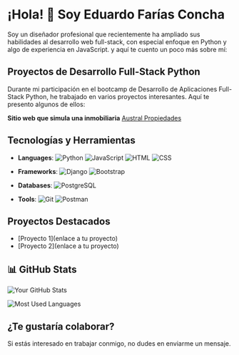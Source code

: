 # ¡Hola! 👋 Soy Eduardo Farías Concha

Soy un diseñador profesional que recientemente ha ampliado sus habilidades al desarrollo web full-stack, con especial enfoque en Python y algo de experiencia en JavaScript. y aquí te cuento un poco más sobre mí:

## Proyectos de Desarrollo Full-Stack Python

Durante mi participación en el bootcamp de Desarrollo de Aplicaciones Full-Stack Python, he trabajado en varios proyectos interesantes. Aquí te presento algunos de ellos:

**Sitio web que simula una inmobiliaria**
[Austral Propiedades](https://edo79.pythonanywhere.com/) 

## Tecnologías y Herramientas

- **Languages**: ![Python](https://img.shields.io/badge/-Python-3776AB?logo=python&logoColor=white&style=flat) ![JavaScript](https://img.shields.io/badge/-JavaScript-F7DF1E?logo=javascript&logoColor=black&style=flat) ![HTML](https://img.shields.io/badge/-HTML-E34F26?logo=html5&logoColor=white&style=flat) ![CSS](https://img.shields.io/badge/-CSS-1572B6?logo=css3&logoColor=white&style=flat)

- **Frameworks**: ![Django](https://img.shields.io/badge/-Django-092E20?logo=django&logoColor=white&style=flat) ![Bootstrap](https://img.shields.io/badge/-Bootstrap-7952B3?logo=bootstrap&logoColor=white&style=flat) 

- **Databases**: ![PostgreSQL](https://img.shields.io/badge/-PostgreSQL-4169E1?logo=postgresql&logoColor=white&style=flat)

- **Tools**: ![Git](https://img.shields.io/badge/-Git-F05032?logo=git&logoColor=white&style=flat) ![Postman](https://img.shields.io/badge/-Postman-FF6C37?logo=postman&logoColor=white&style=flat)


## Proyectos Destacados
- [Proyecto 1](enlace a tu proyecto)
- [Proyecto 2](enlace a tu proyecto)

## 📊 GitHub Stats
![Your GitHub Stats](https://github-readme-stats.vercel.app/api?username=edo-farias&show_icons=true&theme=radical)

![Most Used Languages](https://github-readme-stats.vercel.app/api/top-langs/?username=edo-farias&layout=compact&theme=radical)

## ¿Te gustaría colaborar?
Si estás interesado en trabajar conmigo, no dudes en enviarme un mensaje.
